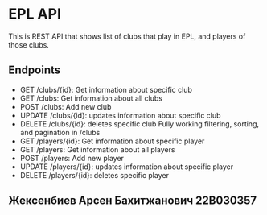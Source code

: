 # EPL API

This is REST API that shows list of clubs that play in EPL, and players of those clubs.

## Endpoints
- GET /clubs/{id}: Get information about specific club
- GET /clubs: Get information about all clubs
- POST /clubs: Add new club
- UPDATE /clubs/{id}: updates information about specific club
- DELETE /clubs/{id}: deletes specific club
Fully working filtering, sorting, and pagination in /clubs
- GET /players/{id}: Get information about specific player
- GET /players: Get information about all players
- POST /players: Add new player
- UPDATE /players/{id}: updates information about specific player
- DELETE /players/{id}: deletes specific player
## Жексенбиев Арсен Бахитжанович 22B030357
